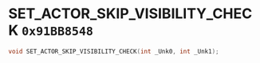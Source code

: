 # SET_ACTOR_SKIP_VISIBILITY_CHECK `0x91BB8548`

```cpp
void SET_ACTOR_SKIP_VISIBILITY_CHECK(int _Unk0, int _Unk1);
```